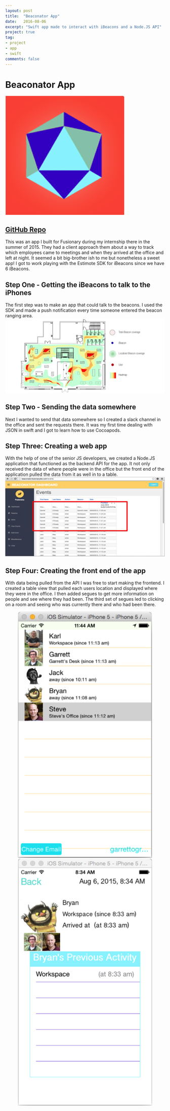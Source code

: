 ```yaml
---
layout: post
title:  "Beaconator App"
date:   2016-08-06
excerpt: "Swift app made to interact with iBeacons and a Node.JS API"
project: true
tag:
- project 
- app
- swift
comments: false
---
```

# Beaconator App
![Beacon Icon](/assets/img/beacon-app-icon.png)    

## [GitHub Repo](https://github.com/garrettogrady/BeaconApp)

This was an app I built for Fusionary during my internship there in the summer of 2015. They had a client approach them about a way to track which employees came to meetings and when they arrived at the office and left at night. It seemed a bit big-brother ish to me but nonetheless a sweet app! I got to work playing with the Estimote SDK for iBeacons since we have 6 iBeacons. 

## Step One - Getting the iBeacons to talk to the iPhones
The first step was to make an app that could talk to the beacons. I used the SDK and made a push notification every time someone entered the beacon ranging area. 
![Beacon Icon](/assets/img/goal.png) 

## Step Two - Sending the data somewhere
Next I wanted to send that data somewhere so I created a slack channel in the office and sent the requests there. It was my first time dealing with JSON in swift and I got to learn how to use Cocoapods.

## Step Three: Creating a web app
With the help of one of the senior JS developers, we created a Node.JS application that functioned as the backend API for the app. It not only received the data of where people were in the office but the front end of the application pulled the data from it as well in to a table. 
![Beacon Icon](/assets/img/beaconator-api.png) 

## Step Four: Creating the front end of the app
With data being pulled from the API I was free to start making the frontend. I created a table view that pulled each users location and displayed where they were in the office. I then added segues to get more information on people and see where they had been. The third set of segues led to clicking on a room and seeing who was currently there and who had been there.
<figure class="half">
    <img src="/assets/img/beacon-screenshot1.png">
    <img src="/assets/img/beacon-screenshot2.png">
</figure>
